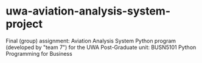 # uwa-aviation-analysis-system-project
 Final (group) assignment: Aviation Analysis System Python program (developed by "team 7") for the UWA Post-Graduate unit: BUSN5101 Python Programming for Business
